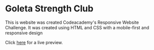 # Goleta Strength Club

This is website was created Codeacademy's Responsive Website Challenge.  It was created using HTML and CSS with a mobile-first and responsive design

Click [here](https://www.jonhayjr.com/goleta-strength-club-responsive/) for a live preview.